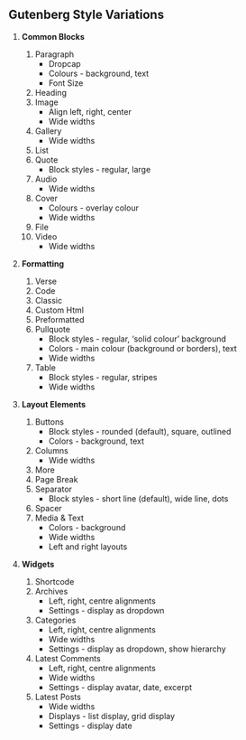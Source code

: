 ## Gutenberg Style Variations

1. **Common Blocks**
    1. Paragraph
        * Dropcap
        * Colours - background, text
        * Font Size
    2. Heading
    3. Image
        * Align left, right, center
        * Wide widths
    4. Gallery
        * Wide widths
    5. List
    6. Quote
        * Block styles - regular, large
    7. Audio
        * Wide widths
    8. Cover
        * Colours - overlay colour
        * Wide widths
    9. File
    10. Video
        * Wide widths

2. **Formatting**
    1. Verse
    2. Code
    3. Classic
    4. Custom Html
    5. Preformatted
    6. Pullquote
        * Block styles - regular, ‘solid colour’ background
        * Colors - main colour (background or borders), text
        * Wide widths
    7. Table
        * Block styles - regular, stripes
        * Wide widths

3. **Layout Elements**
    1. Buttons
        * Block styles - rounded (default), square, outlined
        * Colors - background, text
    2. Columns
        * Wide widths
    3. More
    4. Page Break
    5. Separator
        * Block styles - short line (default), wide line, dots
    6. Spacer
    7. Media & Text
        * Colors - background
        * Wide widths
        * Left and right layouts

4. **Widgets**
    1. Shortcode
    2. Archives
        * Left, right, centre alignments
        * Settings - display as dropdown
    3. Categories
        * Left, right, centre alignments
        * Wide widths
        * Settings - display as dropdown, show hierarchy
    4. Latest Comments
        * Left, right, centre alignments
        * Wide widths
        * Settings - display avatar, date, excerpt
    5. Latest Posts
        * Wide widths
        * Displays - list display, grid display
        * Settings - display date


